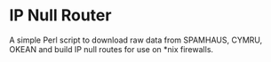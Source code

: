 # IP Null Router
A simple Perl script to download raw data from SPAMHAUS, CYMRU, OKEAN and build IP null routes for use on *nix firewalls.
